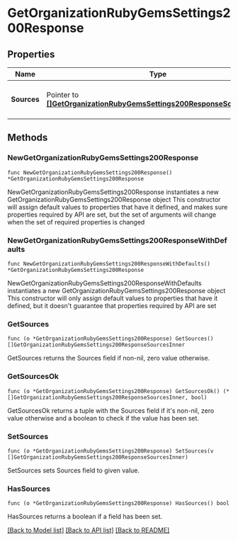 # GetOrganizationRubyGemsSettings200Response

## Properties

Name | Type | Description | Notes
------------ | ------------- | ------------- | -------------
**Sources** | Pointer to [**[]GetOrganizationRubyGemsSettings200ResponseSourcesInner**](GetOrganizationRubyGemsSettings200ResponseSourcesInner.md) | List of configured Rubygem servers | [optional] 

## Methods

### NewGetOrganizationRubyGemsSettings200Response

`func NewGetOrganizationRubyGemsSettings200Response() *GetOrganizationRubyGemsSettings200Response`

NewGetOrganizationRubyGemsSettings200Response instantiates a new GetOrganizationRubyGemsSettings200Response object
This constructor will assign default values to properties that have it defined,
and makes sure properties required by API are set, but the set of arguments
will change when the set of required properties is changed

### NewGetOrganizationRubyGemsSettings200ResponseWithDefaults

`func NewGetOrganizationRubyGemsSettings200ResponseWithDefaults() *GetOrganizationRubyGemsSettings200Response`

NewGetOrganizationRubyGemsSettings200ResponseWithDefaults instantiates a new GetOrganizationRubyGemsSettings200Response object
This constructor will only assign default values to properties that have it defined,
but it doesn't guarantee that properties required by API are set

### GetSources

`func (o *GetOrganizationRubyGemsSettings200Response) GetSources() []GetOrganizationRubyGemsSettings200ResponseSourcesInner`

GetSources returns the Sources field if non-nil, zero value otherwise.

### GetSourcesOk

`func (o *GetOrganizationRubyGemsSettings200Response) GetSourcesOk() (*[]GetOrganizationRubyGemsSettings200ResponseSourcesInner, bool)`

GetSourcesOk returns a tuple with the Sources field if it's non-nil, zero value otherwise
and a boolean to check if the value has been set.

### SetSources

`func (o *GetOrganizationRubyGemsSettings200Response) SetSources(v []GetOrganizationRubyGemsSettings200ResponseSourcesInner)`

SetSources sets Sources field to given value.

### HasSources

`func (o *GetOrganizationRubyGemsSettings200Response) HasSources() bool`

HasSources returns a boolean if a field has been set.


[[Back to Model list]](../README.md#documentation-for-models) [[Back to API list]](../README.md#documentation-for-api-endpoints) [[Back to README]](../README.md)


